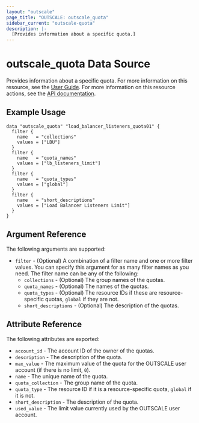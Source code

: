 ```yaml
---
layout: "outscale"
page_title: "OUTSCALE: outscale_quota"
sidebar_current: "outscale-quota"
description: |-
  [Provides information about a specific quota.]
---
```


# outscale_quota Data Source

Provides information about a specific quota.
For more information on this resource, see the [User Guide](https://wiki.outscale.net/display/EN/About+Your+Account).
For more information on this resource actions, see the [API documentation](https://docs.outscale.com/api#readquotas).

## Example Usage

```hcl
data "outscale_quota" "load_balancer_listeners_quota01" {
  filter {
    name   = "collections"
    values = ["LBU"]
  }
  filter {
    name   = "quota_names"
    values = ["lb_listeners_limit"]
  }
  filter {
    name   = "quota_types"
    values = ["global"]
  }
  filter {
    name   = "short_descriptions"
    values = ["Load Balancer Listeners Limit"]
  }
}
```

## Argument Reference

The following arguments are supported:

* `filter` - (Optional) A combination of a filter name and one or more filter values. You can specify this argument for as many filter names as you need. The filter name can be any of the following:
    * `collections` - (Optional) The group names of the quotas.
    * `quota_names` - (Optional) The names of the quotas.
    * `quota_types` - (Optional) The resource IDs if these are resource-specific quotas, `global` if they are not.
    * `short_descriptions` - (Optional) The description of the quotas.

## Attribute Reference

The following attributes are exported:

* `account_id` - The account ID of the owner of the quotas.
* `description` - The description of the quota.
* `max_value` - The maximum value of the quota for the OUTSCALE user account (if there is no limit, `0`).
* `name` - The unique name of the quota.
* `quota_collection` - The group name of the quota.
* `quota_type` - The resource ID if it is a resource-specific quota, `global` if it is not.
* `short_description` - The description of the quota.
* `used_value` - The limit value currently used by the OUTSCALE user account.

